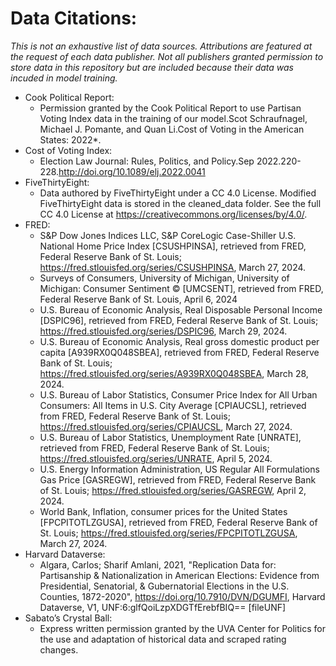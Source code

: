 # Data Citations: 
_This is not an exhaustive list of data sources. Attributions are featured at the request of each data publisher. Not all publishers granted permission to store data in this repository but are included because their data was incuded in model training._

- Cook Political Report:
    - Permission granted by the Cook Political Report to use Partisan Voting Index data in the training of our model.Scot Schraufnagel, Michael J. Pomante, and Quan Li.Cost of Voting in the American States: 2022*.
- Cost of Voting Index:
    - Election Law Journal: Rules, Politics, and Policy.Sep 2022.220-228.http://doi.org/10.1089/elj.2022.0041
- FiveThirtyEight:
    - Data authored by FiveThirtyEight under a CC 4.0 License. Modified FiveThirtyEight data is stored in the cleaned_data folder. See the full CC 4.0 License at https://creativecommons.org/licenses/by/4.0/.
- FRED:
    - S&P Dow Jones Indices LLC, S&P CoreLogic Case-Shiller U.S. National Home Price Index [CSUSHPINSA], retrieved from FRED, Federal Reserve Bank of St. Louis; https://fred.stlouisfed.org/series/CSUSHPINSA, March 27, 2024. 
    - Surveys of Consumers, University of Michigan, University of Michigan: Consumer Sentiment © [UMCSENT], retrieved from FRED, Federal Reserve Bank of St. Louis, April 6, 2024
    - U.S. Bureau of Economic Analysis, Real Disposable Personal Income [DSPIC96], retrieved from FRED, Federal Reserve Bank of St. Louis; https://fred.stlouisfed.org/series/DSPIC96, March 29, 2024.
    - U.S. Bureau of Economic Analysis, Real gross domestic product per capita [A939RX0Q048SBEA], retrieved from FRED, Federal Reserve Bank of St. Louis; https://fred.stlouisfed.org/series/A939RX0Q048SBEA, March 28, 2024.
    - U.S. Bureau of Labor Statistics, Consumer Price Index for All Urban Consumers: All Items in U.S. City Average [CPIAUCSL], retrieved from FRED, Federal Reserve Bank of St. Louis; https://fred.stlouisfed.org/series/CPIAUCSL, March 27, 2024.
    - U.S. Bureau of Labor Statistics, Unemployment Rate [UNRATE], retrieved from FRED, Federal Reserve Bank of St. Louis; https://fred.stlouisfed.org/series/UNRATE, April 5, 2024.
    - U.S. Energy Information Administration, US Regular All Formulations Gas Price [GASREGW], retrieved from FRED, Federal Reserve Bank of St. Louis; https://fred.stlouisfed.org/series/GASREGW, April 2, 2024.
    - World Bank, Inflation, consumer prices for the United States [FPCPITOTLZGUSA], retrieved from FRED, Federal Reserve Bank of St. Louis; https://fred.stlouisfed.org/series/FPCPITOTLZGUSA, March 27, 2024.
- Harvard Dataverse:
    - Algara, Carlos; Sharif Amlani, 2021, "Replication Data for: Partisanship & Nationalization in American Elections: Evidence from Presidential, Senatorial, & Gubernatorial Elections in the U.S. Counties, 1872-2020", https://doi.org/10.7910/DVN/DGUMFI, Harvard Dataverse, V1, UNF:6:glfQoiLzpXDGTfErebfBIQ== [fileUNF]
- Sabato’s Crystal Ball:
    - Express written permission granted by the UVA Center for Politics for the use and adaptation of historical data and scraped rating changes.